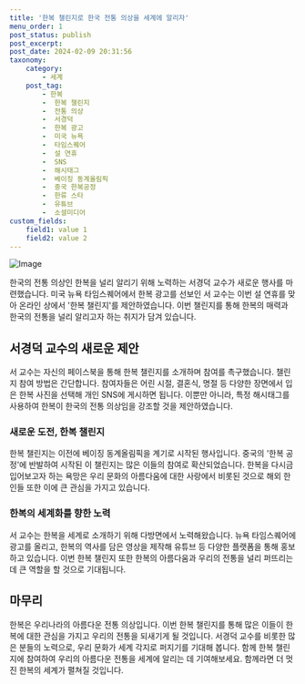 ```yaml
---
title: '한복 챌린지로 한국 전통 의상을 세계에 알리자'
menu_order: 1
post_status: publish
post_excerpt: 
post_date: 2024-02-09 20:31:56
taxonomy:
    category:
        - 세계
    post_tag:
        - 한복
        -  한복 챌린지
        -  전통 의상
        -  서경덕
        -  한복 광고
        -  미국 뉴욕
        -  타임스퀘어
        -  설 연휴
        -  SNS
        -  해시태그
        -  베이징 동계올림픽
        -  중국 한복공정
        -  한류 스타
        -  유튜브
        -  소셜미디어
custom_fields:
    field1: value 1
    field2: value 2
---
```


![Image](https://imgnews.pstatic.net/image/437/2024/02/09/0000379062_001_20240209151201531.jpg?type=w647)

한국의 전통 의상인 한복을 널리 알리기 위해 노력하는 서경덕 교수가 새로운 행사를 마련했습니다. 미국 뉴욕 타임스퀘어에서 한복 광고를 선보인 서 교수는 이번 설 연휴를 맞아 온라인 상에서 '한복 챌린지'를 제안하였습니다. 이번 챌린지를 통해 한복의 매력과 한국의 전통을 널리 알리고자 하는 취지가 담겨 있습니다.
## 서경덕 교수의 새로운 제안
서 교수는 자신의 페이스북을 통해 한복 챌린지를 소개하며 참여를 촉구했습니다. 챌린지 참여 방법은 간단합니다. 참여자들은 어린 시절, 결혼식, 명절 등 다양한 장면에서 입은 한복 사진을 선택해 개인 SNS에 게시하면 됩니다. 이뿐만 아니라, 특정 해시태그를 사용하여 한복이 한국의 전통 의상임을 강조할 것을 제안하였습니다.
### 새로운 도전, 한복 챌린지
한복 챌린지는 이전에 베이징 동계올림픽을 계기로 시작된 행사입니다. 중국의 '한복 공정'에 반발하여 시작된 이 챌린지는 많은 이들의 참여로 확산되었습니다. 한복을 다시금 입어보고자 하는 욕망은 우리 문화의 아름다움에 대한 사랑에서 비롯된 것으로 해외 한인들 또한 이에 큰 관심을 가지고 있습니다.
### 한복의 세계화를 향한 노력
서 교수는 한복을 세계로 소개하기 위해 다방면에서 노력해왔습니다. 뉴욕 타임스퀘어에 광고를 올리고, 한복의 역사를 담은 영상을 제작해 유튜브 등 다양한 플랫폼을 통해 홍보하고 있습니다. 이번 한복 챌린지 또한 한복의 아름다움과 우리의 전통을 널리 퍼뜨리는 데 큰 역할을 할 것으로 기대됩니다.
## 마무리
한복은 우리나라의 아름다운 전통 의상입니다. 이번 한복 챌린지를 통해 많은 이들이 한복에 대한 관심을 가지고 우리의 전통을 되새기게 될 것입니다. 서경덕 교수를 비롯한 많은 분들의 노력으로, 우리 문화가 세계 각지로 퍼지기를 기대해 봅니다. 함께 한복 챌린지에 참여하여 우리의 아름다운 전통을 세계에 알리는 데 기여해보세요. 함께라면 더 멋진 한복의 세계가 펼쳐질 것입니다.
